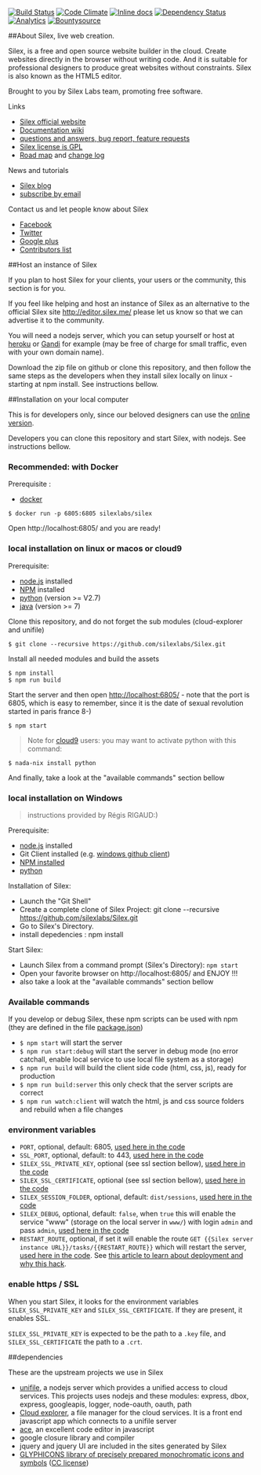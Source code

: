 [![Build Status](https://circleci.com/gh/silexlabs/Silex.svg?style=svg)](https://circleci.com/gh/silexlabs/Silex)
[![Code Climate](https://codeclimate.com/github/silexlabs/Silex/badges/gpa.svg)](https://codeclimate.com/github/silexlabs/Silex)
[![Inline docs](http://inch-ci.org/github/silexlabs/Silex.svg?branch=master)](http://inch-ci.org/github/silexlabs/Silex)
[![Dependency Status](https://gemnasium.com/silexlabs/Silex.png)](https://gemnasium.com/silexlabs/Silex)
[![Analytics](https://ga-beacon.appspot.com/UA-19608894-21/silexlabs/Silex)](https://github.com/igrigorik/ga-beacon)
[![Bountysource](https://www.bountysource.com/badge/tracker?tracker_id=672465)](https://www.bountysource.com/trackers/672465-silex?utm_source=672465&utm_medium=shield&utm_campaign=TRACKER_BADGE)

##About Silex, live web creation.

Silex, is a free and open source website builder in the cloud. Create websites directly in the browser without writing code. And it is suitable for professional designers to produce great websites without constraints. Silex is also known as the HTML5 editor.

Brought to you by Silex Labs team, promoting free software.

Links
* [Silex official website](http://www.silex.me/)
* [Documentation wiki](https://github.com/silexlabs/Silex/wiki)
* [questions and answers, bug report, feature requests](http://www.silexlabs.org/silex/)
* [Silex license is GPL](http://www.silexlabs.org/silex/silex-licensing/)
* [Road map](https://github.com/silexlabs/Silex/blob/master/docs/roadmap.md) and [change log](https://github.com/silexlabs/Silex/blob/master/docs/change-log.md)

News and tutorials

* [Silex blog](http://www.silexlabs.org/category/the-blog/blog-silex/)
* [subscribe by email](http://eepurl.com/F48q5)

Contact us and let people know about Silex

* [Facebook](http://www.facebook.com/silexlabs)
* [Twitter](https://twitter.com/silexlabs)
* [Google plus](https://plus.google.com/communities/107373636457908189681)
* [Contributors list](https://github.com/silexlabs/Silex/blob/master/docs/contributors.md)

##Host an instance of Silex

If you plan to host Silex for your clients, your users or the community, this section is for you.

If you feel like helping and host an instance of Silex as an alternative to the official Silex site http://editor.silex.me/ please let us know so that we can advertise it to the community.

You will need a nodejs server, which you can setup yourself or host at [heroku](https://www.heroku.com/) or [Gandi](https://www.gandi.net/) for example (may be free of charge for small traffic, even with your own domain name).

Download the zip file on github or clone this repository, and then follow the same steps as the developers when they install silex locally on linux - starting at npm install. See instructions bellow.

##Installation on your local computer

This is for developers only, since our beloved designers can use the [online version](http://editor.silex.me/).

Developers you can clone this repository and start Silex, with nodejs. See instructions bellow.

### Recommended: with Docker

Prerequisite :
* [docker](https://www.docker.com/)

```
$ docker run -p 6805:6805 silexlabs/silex
```

Open http://localhost:6805/ and you are ready!

### local installation on linux or macos or cloud9

Prerequisite:

* [node.js](http://nodejs.org/) installed
* [NPM](https://npmjs.org/) installed
* [python](https://www.python.org/downloads/) (version >= V2.7)
* [java](https://www.java.com/en/download/index.jsp) (version >= 7)

Clone this repository, and do not forget the sub modules (cloud-explorer and unifile)

```
$ git clone --recursive https://github.com/silexlabs/Silex.git
```

Install all needed modules and build the assets

```
$ npm install
$ npm run build
```

Start the server and then open [http://localhost:6805/](http://localhost:6805/) - note that the port is 6805, which is easy to remember, since it is the date of sexual revolution started in paris france 8-)

```
$ npm start
```

> Note for [cloud9](http://c9.io) users: you may want to activate python with this command:

```
$ nada-nix install python
```

And finally, take a look at the "available commands" section bellow

### local installation on Windows

> instructions provided by Régis RIGAUD:)

Prerequisite:

* [node.js](http://nodejs.org/) installed
* Git Client installed (e.g. [windows github client](http://windows.github.com/))
* [NPM installed](https://npmjs.org/)
* [python](https://www.python.org/downloads/)

Installation of Silex:

* Launch the "Git Shell"
* Create a complete clone of Silex Project: git clone --recursive https://github.com/silexlabs/Silex.git
* Go to Silex's Directory.
* install depedencies : npm install

Start Silex:

* Launch Silex from a command prompt (Silex's Directory): `npm start`
* Open your favorite browser on http://localhost:6805/ and ENJOY !!!
* also take a look at the "available commands" section bellow

### Available commands

If you develop or debug Silex, these npm scripts can be used with npm (they are defined in the file [package.json](./package.json))

* `$ npm start` will start the server
* `$ npm run start:debug` will start the server in debug mode (no error catchall, enable local service to use local file system as a storage)
* `$ npm run build` will build the client side code (html, css, js), ready for production
* `$ npm run build:server` this only check that the server scripts are correct
* `$ npm run watch:client` will watch the html, js and css source folders and rebuild when a file changes

### environment variables

* `PORT`, optional, default: 6805, [used here in the code](dist/server/server.js#L148)
* `SSL_PORT`, optional, default: to 443, [used here in the code]()
* `SILEX_SSL_PRIVATE_KEY`, optional (see ssl section bellow), [used here in the code](dist/server/server.js#L124)
* `SILEX_SSL_CERTIFICATE`, optional (see ssl section bellow), [used here in the code](dist/server/server.js#L124)
* `SILEX_SESSION_FOLDER`, optional, default: `dist/sessions`, [used here in the code](dist/server/server.js#L53)
* `SILEX_DEBUG`, optional, default: `false`, when `true` this will enable the service "www" (storage on the local server in `www/`) with login `admin` and pass `admin`, [used here in the code](dist/server/server.js#L78)
* `RESTART_ROUTE`, optional, if set it will enable the route `GET {{Silex server instance URL}}/tasks/{{RESTART_ROUTE}}` which will restart the server, [used here in the code](dist/server/silex-tasks.js#L58). See [this article to learn about deployment and why this hack](http://the.webapp.cat/2015/07/Deploy-to-Gandi-Simple-Hosting.html).

### enable https / SSL

When you start Silex, it looks for the environment variables `SILEX_SSL_PRIVATE_KEY` and `SILEX_SSL_CERTIFICATE`. If they are present, it enables SSL.

`SILEX_SSL_PRIVATE_KEY` is expected to be the path to a `.key` file, and `SILEX_SSL_CERTIFICATE` the path to a  `.crt`.

##dependencies

These are the upstream projects we use in Silex

* [unifile](https://github.com/silexlabs/unifile), a nodejs server which provides a unified access to cloud services. This projects uses nodejs and these modules: express, dbox, express, googleapis, logger, node-oauth, oauth, path
* [Cloud explorer](https://github.com/silexlabs/cloud-explorer), a file manager for the cloud services. It is a front end javascript app which connects to a unifile server
* [ace](http://ace.c9.io/), an excellent code editor in javascript
* google closure library and compiler
* jquery and jquery UI are included in the sites generated by Silex
* [GLYPHICONS library of precisely prepared monochromatic icons and symbols](http://glyphicons.com/) ([CC license](http://creativecommons.org/licenses/by/3.0/))
